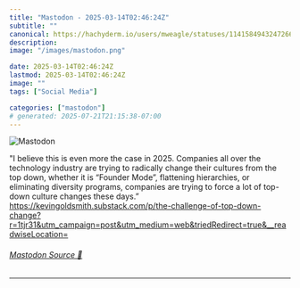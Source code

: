 ```yaml
---
title: "Mastodon - 2025-03-14T02:46:24Z"
subtitle: ""
canonical: https://hachyderm.io/users/mweagle/statuses/114158494324726607
description:
image: "/images/mastodon.png"

date: 2025-03-14T02:46:24Z
lastmod: 2025-03-14T02:46:24Z
image: ""
tags: ["Social Media"]

categories: ["mastodon"]
# generated: 2025-07-21T21:15:38-07:00
---
```

![Mastodon](/images/mastodon.png)

<p>&quot;I believe this is even more the case in 2025. Companies all over the technology industry are trying to radically change their cultures from the top down, whether it is “Founder Mode”, flattening hierarchies, or eliminating diversity programs, companies are trying to force a lot of top-down culture changes these days.”<br /><a href="https://kevingoldsmith.substack.com/p/the-challenge-of-top-down-change?r=1tjr31&amp;utm_campaign=post&amp;utm_medium=web&amp;triedRedirect=true&amp;__readwiseLocation=" target="_blank" rel="nofollow noopener noreferrer" translate="no"><span class="invisible">https://</span><span class="ellipsis">kevingoldsmith.substack.com/p/</span><span class="invisible">the-challenge-of-top-down-change?r=1tjr31&amp;utm_campaign=post&amp;utm_medium=web&amp;triedRedirect=true&amp;__readwiseLocation=</span></a></p>


###### [Mastodon Source 🐘](https://hachyderm.io/@mweagle/114158494324726607)

___
